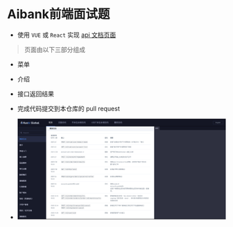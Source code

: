 # Aibank前端面试题


* 使用 ``VUE`` 或 ``React`` 实现 [api 文档页面](https://huobiapi.github.io/docs/spot/v1/cn/#9d97b30872)
> 页面由以下三部分组成

  * 菜单
  * 介绍
  * 接口返回结果

* 完成代码提交到本仓库的 pull request
* ![图片](https://github.com/AiBank-G/fronted_test_exam/blob/main/huobi.png)
